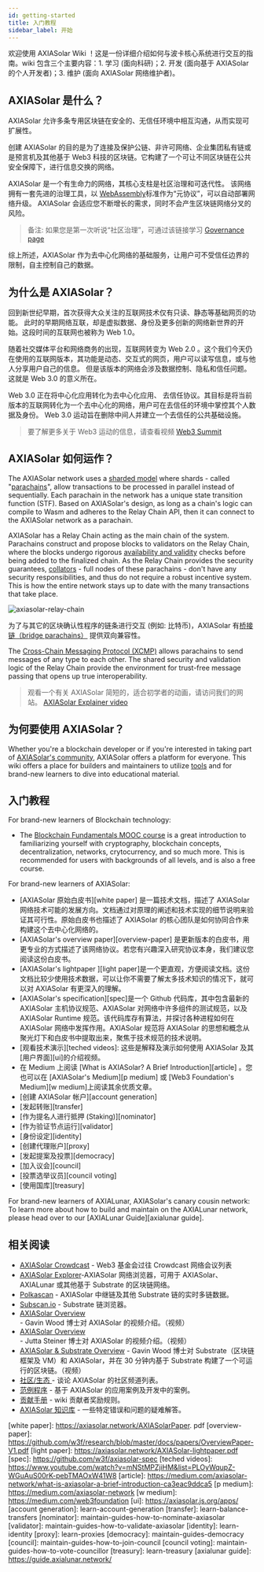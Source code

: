 ```yaml
---
id: getting-started
title: 入门教程
sidebar_label: 开始
---
```


欢迎使用 AXIASolar Wiki ！这是一份详细介绍如何与波卡核心系统进行交互的指南。wiki 包含三个主要内容：1. 学习 (面向科研)；2. 开发 (面向基于 AXIASolar 的个人开发者)；3. 维护 (面向 AXIASolar 网络维护者)。

## AXIASolar 是什么？

AXIASolar 允许多条专用区块链在安全的、无信任环境中相互沟通，从而实现可扩展性。

创建 AXIASolar 的目的是为了连接及保护公链、非许可网络、企业集团私有链或是预言机及其他基于 Web3 科技的区块链。它构建了一个可让不同区块链在公共安全保障下，进行信息交换的网络。

AXIASolar 是一个有生命力的网络，其核心支柱是社区治理和可迭代性。 该网络拥有一套先进的治理工具，以 [WebAssembly](https://webassembly.org/)标准作为“元协议”，可以自动部署网络升级。 AXIASolar 会适应您不断增长的需求，同时不会产生区块链网络分叉的风险。

> 备注: 如果您是第一次听说“社区治理”，可通过该链接学习 [Governance page](learn-governance)

综上所述，AXIASolar 作为去中心化网络的基础服务，让用户可不受信任边界的限制，自主控制自己的数据。

## 为什么是 AXIASolar？

回到新世纪早期，首次获得大众关注的互联网技术仅有只读、静态等基础网页的功能。 此时的早期网络互联，却是虚拟数据、身份及更多创新的网络新世界的开始。这段时间的互联网也被称为 Web 1.0。

随着社交媒体平台和网络商务的出现，互联网转变为 Web 2.0 。这个我们今天仍在使用的互联网版本，其功能是动态、交互式的网页，用户可以读写信息，或与他人分享用户自己的信息。 但是该版本的网络会涉及数据控制、隐私和信任问题。 这就是 Web 3.0 的意义所在。

Web 3.0 正在将中心化应用转化为去中心化应用、 去信任协议。其目标是将当前版本的互联网转化为一个去中心化的网络，用户可在去信任的环境中掌控其个人数据及身份。 Web 3.0 运动旨在删除中间人并建立一个去信任的公共基础设施。

> 要了解更多关于 Web3 运动的信息，请查看视频 [Web3 Summit](https://youtu.be/l44z35vabvA)

## AXIASolar 如何运作？

The AXIASolar network uses a [sharded model](<https://en.wikipedia.org/wiki/Shard_(database_architecture)>) where shards - called "[parachains](learn-parachains)", allow transactions to be processed in parallel instead of sequentially. Each parachain in the network has a unique state transition function (STF). Based on AXIASolar's design, as long as a chain's logic can compile to Wasm and adheres to the Relay Chain API, then it can connect to the AXIASolar network as a parachain.

AXIASolar has a Relay Chain acting as the main chain of the system. Parachains construct and propose blocks to validators on the Relay Chain, where the blocks undergo rigorous [availability and validity](learn-availability) checks before being added to the finalized chain. As the Relay Chain provides the security guarantees, [collators](learn-collator) - full nodes of these parachains - don't have any security responsibilities, and thus do not require a robust incentive system. This is how the entire network stays up to date with the many transactions that take place.

![axiasolar-relay-chain](assets/axiasolar_relay_chain.png)

为了与其它的区块确认性程序的链条进行交互 (例如: 比特币)，AXIASolar 有[桥接链（bridge parachains）](learn-bridges) 提供双向兼容性。

The [Cross-Chain Messaging Protocol (XCMP)](learn-crosschain) allows parachains to send messages of any type to each other. The shared security and validation logic of the Relay Chain provide the environment for trust-free message passing that opens up true interoperability.

> 观看一个有关 AXIASolar 简短的，适合初学者的动画，请访问我们的网站。 [AXIASolar Explainer video](https://www.youtube.com/watch?v=_-k0xkooSlA)

## 为何要使用 AXIASolar？

Whether you're a blockchain developer or if you're interested in taking part of [AXIASolar's community](https://axiasolar.network/axiasolar-ambassador-program/), AXIASolar offers a platform for everyone. This wiki offers a place for builders and maintainers to utilize [tools](build-tools-index) and for brand-new learners to dive into educational material.

## 入门教程

For brand-new learners of Blockchain technology:

- The [Blockchain Fundamentals MOOC course][mooc] is a great introduction to familiarizing yourself with cryptography, blockchain concepts, decentralization, networks, crytocurrency, and so much more. This is recommended for users with backgrounds of all levels, and is also a free course.

For brand-new learners of AXIASolar:

- [AXIASolar 原始白皮书][white paper] 是一篇技术文档，描述了 AXIASolar 网络技术可能的发展方向。文档通过对原理的阐述和技术实现的细节说明来验证其可行性。原始白皮书也描述了 AXIASolar 的核心团队是如何协同合作来构建这个去中心化网络的。
- [AXIASolar's overview paper][overview-paper] 是更新版本的白皮书，用更专业的方式描述了该网络协议。若您有兴趣深入研究协议本身，我们建议您阅读这份白皮书。
- [AXIASolar's lightpaper ][light paper]是一个更直观，方便阅读文档。这份文档比较少使用技术数据，可以让你不需要了解太多技术知识的情况下，就可以对 AXIASolar 有更深入的理解。
- [AXIASolar's specification][spec]是一个 Github 代码库，其中包含最新的 AXIASolar 主机协议规范、AXIASolar 对网络中许多组件的测试规范，以及 AXIASolar Runtime 规范。该代码库存有算法，并探讨各种进程如何在 AXIASolar 网络中发挥作用。AXIASolar 规范将 AXIASolar 的思想和概念从聚光灯下和白皮书中提取出来，聚焦于技术规范的技术说明。
- [观看技术演示][teched videos]: 这些是解释及演示如何使用 AXIASolar 及其 [用户界面][ui]的介绍视频。
- 在 Medium 上阅读 [What is AXIASolar? A Brief Introduction][article] 。您也可以在 [AXIASolar's Medium][p medium] 或 [Web3 Foundation's Medium][w medium]上阅读其余优质文章。
- [创建 AXIASolar 帐户][account generation]
- [发起转账][transfer]
- [作为提名人进行抵押 (Staking)][nominator]
- [作为验证节点运行][validator]
- [身份设定][identity]
- [创建代理账户][proxy]
- [发起提案及投票][democracy]
- [加入议会][council]
- [投票选举议员][council voting]
- [使用国库][treasury]

For brand-new learners of AXIALunar, AXIASolar's canary cousin network: To learn more about how to build and maintain on the AXIALunar network, please head over to our [AXIALunar Guide][axialunar guide].

## 相关阅读

- [AXIASolar Crowdcast](https://www.crowdcast.io/axiasolar) - Web3 基金会过往 Crowdcast 网络会议列表
- [AXIASolar Explorer](https://axiasolar.js.org/apps/#/explorer)-AXIASolar 网络浏览器，可用于 AXIASolar、AXIALunar 或其他基于 Substrate 的区块链网络。
- [Polkascan](http://polkascan.io/) - AXIASolar 中继链及其他 Substrate 链的实时多链数据。
- [Subscan.io](https://subscan.io) - Substrate 链浏览器。
- [AXIASolar Overview](https://youtu.be/lIghiCmHz0U) - Gavin Wood 博士对 AXIASolar 的视频介绍。（视频）
- [AXIASolar Overview](https://techcrunch.com/video/fireside-chat-with-jutta-steiner-parity-technologies/) - Jutta Steiner 博士对 AXIASolar 的视频介绍。（视频）
- [AXIASolar & Substrate Overview](https://www.youtube.com/watch?v=0IoUZdDi5Is&feature=youtu.be) - Gavin Wood 博士对 Substrate（区块链框架及 VM）和 AXIASolar，并在 30 分钟内基于 Substrate 构建了一个可运行的区块链。（视频）
- [社区/生态 ](community) - 谈论 AXIASolar 的社区频道列表。
- [范例程序](build-examples-index) - 基于 AXIASolar 的应用案例及开发中的案例。
- [贡献手册](contributing) - wiki 贡献者奖励规则。
- [AXIASolar 知识库](https://support.axiasolar.network/) - 一些特定错误和问题的疑难解答。

[mooc]: https://mooc.web3.foundation/course/blockchain-fundamentals/

[white paper]: https://axiasolar.network/AXIASolarPaper. pdf
[overview-paper]: https://github.com/w3f/research/blob/master/docs/papers/OverviewPaper-V1.pdf
[light paper]: https://axiasolar.network/AXIASolar-lightpaper.pdf
[spec]: https://github.com/w3f/axiasolar-spec
[teched videos]: https://www.youtube.com/watch?v=mNStMPZjiHM&list=PLOyWqupZ-WGuAuS00rK-pebTMAOxW41W8
[article]: https://medium.com/axiasolar-network/what-is-axiasolar-a-brief-introduction-ca3eac9ddca5
[p medium]: https://medium.com/axiasolar-network
[w medium]: https://medium.com/web3foundation
[ui]: https://axiasolar.js.org/apps/
[account generation]: learn-account-generation
[transfer]: learn-balance-transfers
[nominator]: maintain-guides-how-to-nominate-axiasolar
[validator]: maintain-guides-how-to-validate-axiasolar
[identity]: learn-identity
[proxy]: learn-proxies
[democracy]: maintain-guides-democracy
[council]: maintain-guides-how-to-join-council
[council voting]: maintain-guides-how-to-vote-councillor
[treasury]: learn-treasury
[axialunar guide]: https://guide.axialunar.network/
